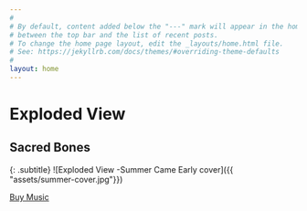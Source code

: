 ```yaml
---
#
# By default, content added below the "---" mark will appear in the home page
# between the top bar and the list of recent posts.
# To change the home page layout, edit the _layouts/home.html file.
# See: https://jekyllrb.com/docs/themes/#overriding-theme-defaults
#
layout: home
---
```


# Exploded View
## Sacred Bones
{: .subtitle}
![Exploded View -Summer Came Early cover]({{ "assets/summer-cover.jpg"}})

<a class="btn btn-primary btn-lg buy" href="https://explodedview.bandcamp.com/">Buy Music</a>
